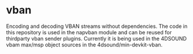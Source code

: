 # vban
Encoding and decoding VBAN streams without dependencies.
The code in this repository is used in the napvban module and can be reused for thirdparty vban sender plugins.
Currently it is being used in the 4DSOUND vbam max/msp object sources in the 4dsound/min-devkit-vban.
